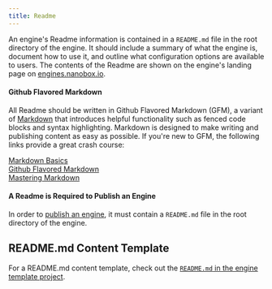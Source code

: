 ```yaml
---
title: Readme
---
```


An engine's Readme information is contained in a `README.md` file in the root directory of the engine. It should include a summary of what the engine is, document how to use it, and outline what configuration options are available to users. The contents of the Readme are shown on the engine's landing page on [engines.nanobox.io](https://engines.nanobox.io).

#### Github Flavored Markdown
All Readme should be written in Github Flavored Markdown (GFM), a variant of [Markdown](http://daringfireball.net/projects/markdown/syntax) that introduces helpful functionality such as fenced code blocks and syntax highlighting. Markdown is designed to make writing and publishing content as easy as possible. If you're new to GFM, the following links provide a great crash course:

[Markdown Basics](https://help.github.com/articles/markdown-basics/)  
[Github Flavored Markdown](https://help.github.com/articles/github-flavored-markdown/)  
[Mastering Markdown](https://guides.github.com/features/mastering-markdown/) 

#### A Readme is Required to Publish an Engine
In order to [publish an engine](/engines/publish/), it must contain a `README.md` file in the root directory of the engine. 

## README.md Content Template
For a README.md content template, check out the [`README.md` in the engine template project](https://github.com/nanobox-io/nanobox-engine-template/blob/master/README.md).